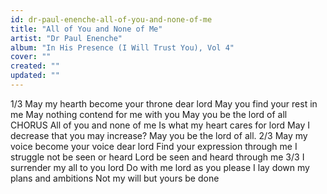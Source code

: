 ```yaml
---
id: dr-paul-enenche-all-of-you-and-none-of-me
title: "All of You and None of Me"
artist: "Dr Paul Enenche"
album: "In His Presence (I Will Trust You), Vol 4"
cover: ""
created: ""
updated: ""
---
```


1/3 May my hearth become your throne dear lord
May you find your rest in me
May nothing contend for me with you
May you be the lord of all
CHORUS
All of you and none of me
Is what my heart cares for lord
May I decrease that you may increase?
May   you be the lord of all.
2/3     May my voice become your voice dear lord
Find your expression through me
I struggle not be seen or heard
Lord be seen and heard through me
3/3      I surrender my all to you lord
Do with me lord as you please
I lay down my plans and ambitions
Not my will but yours be done